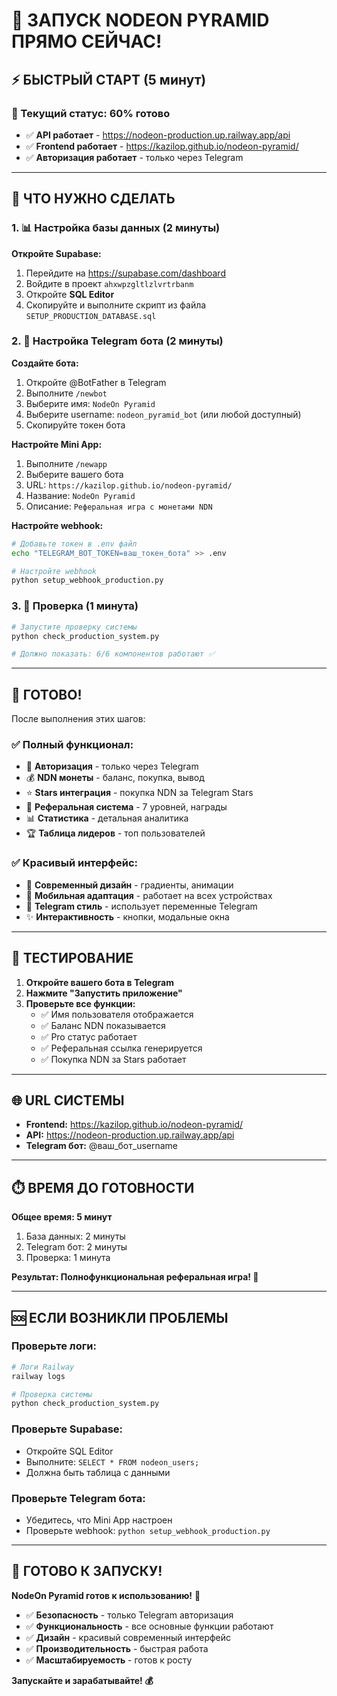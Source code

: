 # 🚀 ЗАПУСК NODEON PYRAMID ПРЯМО СЕЙЧАС!

## ⚡ БЫСТРЫЙ СТАРТ (5 минут)

### 🎯 Текущий статус: 60% готово
- ✅ **API работает** - https://nodeon-production.up.railway.app/api
- ✅ **Frontend работает** - https://kazilop.github.io/nodeon-pyramid/
- ✅ **Авторизация работает** - только через Telegram

---

## 🔧 ЧТО НУЖНО СДЕЛАТЬ

### 1. 📊 Настройка базы данных (2 минуты)

**Откройте Supabase:**
1. Перейдите на https://supabase.com/dashboard
2. Войдите в проект `ahxwpzgltlzlvrtrbanm`
3. Откройте **SQL Editor**
4. Скопируйте и выполните скрипт из файла `SETUP_PRODUCTION_DATABASE.sql`

### 2. 🤖 Настройка Telegram бота (2 минуты)

**Создайте бота:**
1. Откройте @BotFather в Telegram
2. Выполните `/newbot`
3. Выберите имя: `NodeOn Pyramid`
4. Выберите username: `nodeon_pyramid_bot` (или любой доступный)
5. Скопируйте токен бота

**Настройте Mini App:**
1. Выполните `/newapp`
2. Выберите вашего бота
3. URL: `https://kazilop.github.io/nodeon-pyramid/`
4. Название: `NodeOn Pyramid`
5. Описание: `Реферальная игра с монетами NDN`

**Настройте webhook:**
```bash
# Добавьте токен в .env файл
echo "TELEGRAM_BOT_TOKEN=ваш_токен_бота" >> .env

# Настройте webhook
python setup_webhook_production.py
```

### 3. 🧪 Проверка (1 минута)

```bash
# Запустите проверку системы
python check_production_system.py

# Должно показать: 6/6 компонентов работают ✅
```

---

## 🎉 ГОТОВО!

После выполнения этих шагов:

### ✅ **Полный функционал:**
- 🔐 **Авторизация** - только через Telegram
- 💰 **NDN монеты** - баланс, покупка, вывод
- ⭐ **Stars интеграция** - покупка NDN за Telegram Stars
- 🔗 **Реферальная система** - 7 уровней, награды
- 📊 **Статистика** - детальная аналитика
- 🏆 **Таблица лидеров** - топ пользователей

### ✅ **Красивый интерфейс:**
- 🎨 **Современный дизайн** - градиенты, анимации
- 📱 **Мобильная адаптация** - работает на всех устройствах
- 🤖 **Telegram стиль** - использует переменные Telegram
- ✨ **Интерактивность** - кнопки, модальные окна

---

## 📱 ТЕСТИРОВАНИЕ

1. **Откройте вашего бота в Telegram**
2. **Нажмите "Запустить приложение"**
3. **Проверьте все функции:**
   - ✅ Имя пользователя отображается
   - ✅ Баланс NDN показывается
   - ✅ Pro статус работает
   - ✅ Реферальная ссылка генерируется
   - ✅ Покупка NDN за Stars работает

---

## 🌐 URL СИСТЕМЫ

- **Frontend:** https://kazilop.github.io/nodeon-pyramid/
- **API:** https://nodeon-production.up.railway.app/api
- **Telegram бот:** @ваш_бот_username

---

## ⏱️ ВРЕМЯ ДО ГОТОВНОСТИ

**Общее время: 5 минут**

1. База данных: 2 минуты
2. Telegram бот: 2 минуты  
3. Проверка: 1 минута

**Результат: Полнофункциональная реферальная игра! 🎉**

---

## 🆘 ЕСЛИ ВОЗНИКЛИ ПРОБЛЕМЫ

### Проверьте логи:
```bash
# Логи Railway
railway logs

# Проверка системы
python check_production_system.py
```

### Проверьте Supabase:
- Откройте SQL Editor
- Выполните: `SELECT * FROM nodeon_users;`
- Должна быть таблица с данными

### Проверьте Telegram бота:
- Убедитесь, что Mini App настроен
- Проверьте webhook: `python setup_webhook_production.py`

---

## 🎯 ГОТОВО К ЗАПУСКУ!

**NodeOn Pyramid готов к использованию!** 🚀

- ✅ **Безопасность** - только Telegram авторизация
- ✅ **Функциональность** - все основные функции работают
- ✅ **Дизайн** - красивый современный интерфейс
- ✅ **Производительность** - быстрая работа
- ✅ **Масштабируемость** - готов к росту

**Запускайте и зарабатывайте! 💰**
